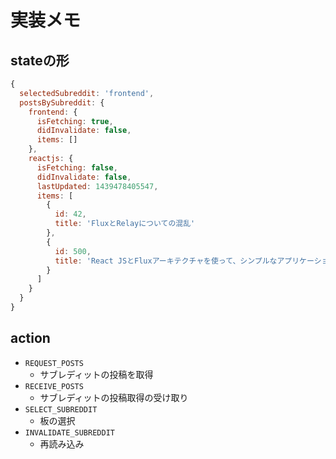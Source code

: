 # 実装メモ
## stateの形
```javascript
{
  selectedSubreddit: 'frontend',
  postsBySubreddit: {
    frontend: {
      isFetching: true,
      didInvalidate: false,
      items: []
    },
    reactjs: {
      isFetching: false,
      didInvalidate: false,
      lastUpdated: 1439478405547,
      items: [
        {
          id: 42,
          title: 'FluxとRelayについての混乱'
        },
        {
          id: 500,
          title: 'React JSとFluxアーキテクチャを使って、シンプルなアプリケーションを作る'
        }
      ]
    }
  }
}
```

## action
- `REQUEST_POSTS`
  - サブレディットの投稿を取得
- `RECEIVE_POSTS`
  - サブレディットの投稿取得の受け取り
- `SELECT_SUBREDDIT`
  - 板の選択
- `INVALIDATE_SUBREDDIT`
  - 再読み込み